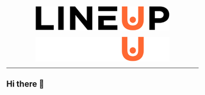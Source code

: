 <br>

<p align="center">
  <img src="https://github.com/l1neup/.github/blob/main/lineup-logo-full-dark.svg#gh-light-mode-only" width="350">  
</p>
<p align="center">
  <img src="https://github.com/l1neup/.github/blob/main/lineup-logo-full-light.svg#gh-dark-mode-only" width="350">
</p>

<hr>

## Hi there 👋

<!--

**Here are some ideas to get you started:**

🙋‍♀️ A short introduction - what is your organization all about?
🌈 Contribution guidelines - how can the community get involved?
👩‍💻 Useful resources - where can the community find your docs? Is there anything else the community should know?
🍿 Fun facts - what does your team eat for breakfast?
🧙 Remember, you can do mighty things with the power of [Markdown](https://docs.github.com/github/writing-on-github/getting-started-with-writing-and-formatting-on-github/basic-writing-and-formatting-syntax)
-->

